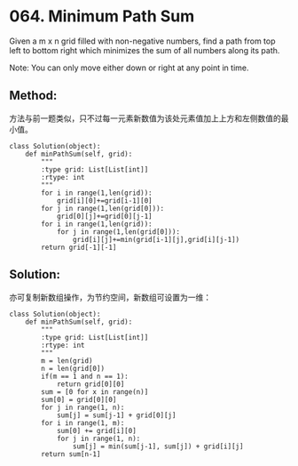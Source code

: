 # 064. Minimum Path Sum

Given a m x n grid filled with non-negative numbers, find a path from top left to bottom right which minimizes the sum of all numbers along its path.

Note: You can only move either down or right at any point in time.

## Method:
方法与前一题类似，只不过每一元素新数值为该处元素值加上上方和左侧数值的最小值。

    class Solution(object):
        def minPathSum(self, grid):
            """
            :type grid: List[List[int]]
            :rtype: int
            """
            for i in range(1,len(grid)):
                grid[i][0]+=grid[i-1][0]
            for j in range(1,len(grid[0])):
                grid[0][j]+=grid[0][j-1]
            for i in range(1,len(grid)):
                for j in range(1,len(grid[0])):
                    grid[i][j]+=min(grid[i-1][j],grid[i][j-1])
            return grid[-1][-1]
            
## Solution:
亦可复制新数组操作，为节约空间，新数组可设置为一维：

    class Solution(object):
        def minPathSum(self, grid):
            """
            :type grid: List[List[int]]
            :rtype: int
            """
            m = len(grid)
            n = len(grid[0])
            if(m == 1 and n == 1):
                return grid[0][0]
            sum = [0 for x in range(n)]
            sum[0] = grid[0][0]
            for j in range(1, n):
                sum[j] = sum[j-1] + grid[0][j]
            for i in range(1, m):
                sum[0] += grid[i][0]
                for j in range(1, n):
                    sum[j] = min(sum[j-1], sum[j]) + grid[i][j]
            return sum[n-1]